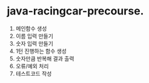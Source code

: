 # java-racingcar-precourse.

1. 메인함수 생성
2. 이름 입력 만들기
3. 숫자 입력 만들기
4. 1턴 진행하는 함수 생성
5. 숫자만큼 반복해 결과 출력
6. 오류/예외 처리
7. 테스트코드 작성
